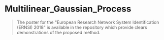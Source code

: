 # Multilinear_Gaussian_Process


> The poster for the "European Research Network System Identification (ERNSI) 2018" is available in the repository which provide clears demonstrations of the proposed method.
<!-- 
# Table of Content
- [Description](#description)
- [Multilinear Gaussian Process](multi-linear-gp)
- [L1 Regularization](#l1-regularization)
- [How to use](#how-to-use)-->

<!--# Description-->

<!--# Kinetic model-->

<!--# Multilinear Gaussian Process-->

<!--# How to use-->
